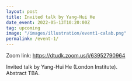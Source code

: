 ```yaml
---
layout: post
title: Invited talk by Yang-Hui He
date_event: 2022-05-13T10:20:00Z
tag: upcoming
image: "/images/illustration/event1-calab.png"
permalink: /event-1/
---
```


Zoom link: https://dtudk.zoom.us/j/63952790964

Invited talk by Yang-Hui He (London Institute).<br />
Abstract TBA.